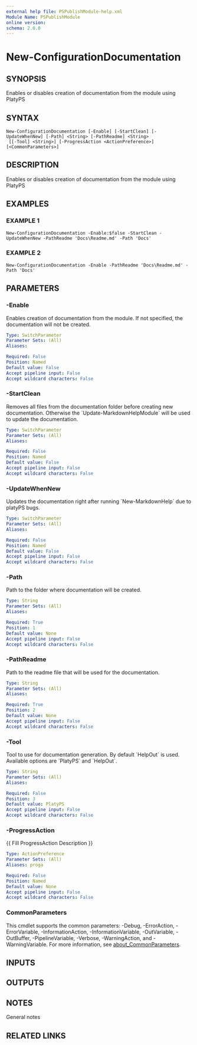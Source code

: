 ```yaml
---
external help file: PSPublishModule-help.xml
Module Name: PSPublishModule
online version:
schema: 2.0.0
---
```


# New-ConfigurationDocumentation

## SYNOPSIS
Enables or disables creation of documentation from the module using PlatyPS

## SYNTAX

```
New-ConfigurationDocumentation [-Enable] [-StartClean] [-UpdateWhenNew] [-Path] <String> [-PathReadme] <String>
 [[-Tool] <String>] [-ProgressAction <ActionPreference>] [<CommonParameters>]
```

## DESCRIPTION
Enables or disables creation of documentation from the module using PlatyPS

## EXAMPLES

### EXAMPLE 1
```
New-ConfigurationDocumentation -Enable:$false -StartClean -UpdateWhenNew -PathReadme 'Docs\Readme.md' -Path 'Docs'
```

### EXAMPLE 2
```
New-ConfigurationDocumentation -Enable -PathReadme 'Docs\Readme.md' -Path 'Docs'
```

## PARAMETERS

### -Enable
Enables creation of documentation from the module.
If not specified, the documentation will not be created.

```yaml
Type: SwitchParameter
Parameter Sets: (All)
Aliases:

Required: False
Position: Named
Default value: False
Accept pipeline input: False
Accept wildcard characters: False
```

### -StartClean
Removes all files from the documentation folder before creating new documentation.
Otherwise the \`Update-MarkdownHelpModule\` will be used to update the documentation.

```yaml
Type: SwitchParameter
Parameter Sets: (All)
Aliases:

Required: False
Position: Named
Default value: False
Accept pipeline input: False
Accept wildcard characters: False
```

### -UpdateWhenNew
Updates the documentation right after running \`New-MarkdownHelp\` due to platyPS bugs.

```yaml
Type: SwitchParameter
Parameter Sets: (All)
Aliases:

Required: False
Position: Named
Default value: False
Accept pipeline input: False
Accept wildcard characters: False
```

### -Path
Path to the folder where documentation will be created.

```yaml
Type: String
Parameter Sets: (All)
Aliases:

Required: True
Position: 1
Default value: None
Accept pipeline input: False
Accept wildcard characters: False
```

### -PathReadme
Path to the readme file that will be used for the documentation.

```yaml
Type: String
Parameter Sets: (All)
Aliases:

Required: True
Position: 2
Default value: None
Accept pipeline input: False
Accept wildcard characters: False
```

### -Tool
Tool to use for documentation generation.
By default \`HelpOut\` is used.
Available options are \`PlatyPS\` and \`HelpOut\`.

```yaml
Type: String
Parameter Sets: (All)
Aliases:

Required: False
Position: 3
Default value: PlatyPS
Accept pipeline input: False
Accept wildcard characters: False
```

### -ProgressAction
{{ Fill ProgressAction Description }}

```yaml
Type: ActionPreference
Parameter Sets: (All)
Aliases: proga

Required: False
Position: Named
Default value: None
Accept pipeline input: False
Accept wildcard characters: False
```

### CommonParameters
This cmdlet supports the common parameters: -Debug, -ErrorAction, -ErrorVariable, -InformationAction, -InformationVariable, -OutVariable, -OutBuffer, -PipelineVariable, -Verbose, -WarningAction, and -WarningVariable. For more information, see [about_CommonParameters](http://go.microsoft.com/fwlink/?LinkID=113216).

## INPUTS

## OUTPUTS

## NOTES
General notes

## RELATED LINKS

